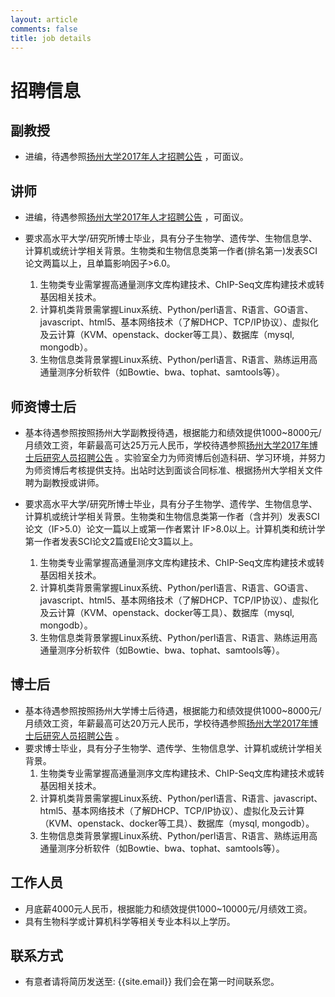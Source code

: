 ```yaml
---
layout: article
comments: false
title: job details
---
```

# 招聘信息

## 副教授
* 进编，待遇参照[扬州大学2017年人才招聘公告](http://rsc.yzu.edu.cn/art/2017/3/16/art_37594_546570.html) ，可面议。

## 讲师
* 进编，待遇参照[扬州大学2017年人才招聘公告](http://rsc.yzu.edu.cn/art/2017/3/16/art_37594_546570.html) ，可面议。
* 要求高水平大学/研究所博士毕业，具有分子生物学、遗传学、生物信息学、计算机或统计学相关背景。生物类和生物信息类第一作者(排名第一)发表SCI论文两篇以上，且单篇影响因子>6.0。

    1. 生物类专业需掌握高通量测序文库构建技术、ChIP-Seq文库构建技术或转基因相关技术。
    2. 计算机类背景需掌握Linux系统、Python/perl语言、R语言、GO语言、javascript、html5、基本网络技术（了解DHCP、TCP/IP协议）、虚拟化及云计算（KVM、openstack、docker等工具）、数据库（mysql, mongodb）。
    3. 生物信息类背景掌握Linux系统、Python/perl语言、R语言、熟练运用高通量测序分析软件（如Bowtie、bwa、tophat、samtools等）。

## 师资博士后
* 基本待遇参照按照扬州大学副教授待遇，根据能力和绩效提供1000~8000元/月绩效工资，年薪最高可达25万元人民币，学校待遇参照[扬州大学2017年博士后研究人员招聘公告](http://rsc.yzu.edu.cn/art/2017/3/16/art_37594_546571.html) 。实验室全力为师资博后创造科研、学习环境，并努力为师资博后考核提供支持。出站时达到面谈合同标准、根据扬州大学相关文件聘为副教授或讲师。
* 要求高水平大学/研究所博士毕业，具有分子生物学、遗传学、生物信息学、计算机或统计学相关背景。生物类和生物信息类第一作者（含并列）发表SCI论文（IF>5.0）论文一篇以上或第一作者累计 IF>8.0以上。计算机类和统计学第一作者发表SCI论文2篇或EI论文3篇以上。
    
    1. 生物类专业需掌握高通量测序文库构建技术、ChIP-Seq文库构建技术或转基因相关技术。
    2. 计算机类背景需掌握Linux系统、Python/perl语言、R语言、GO语言、javascript、html5、基本网络技术（了解DHCP、TCP/IP协议）、虚拟化及云计算（KVM、openstack、docker等工具）、数据库（mysql, mongodb）。
    3. 生物信息类背景掌握Linux系统、Python/perl语言、R语言、熟练运用高通量测序分析软件（如Bowtie、bwa、tophat、samtools等）。

## 博士后
* 基本待遇参照按照扬州大学博士后待遇，根据能力和绩效提供1000~8000元/月绩效工资，年薪最高可达20万元人民币，学校待遇参照[扬州大学2017年博士后研究人员招聘公告](http://rsc.yzu.edu.cn/art/2017/3/16/art_37594_546571.html) 。
* 要求博士毕业，具有分子生物学、遗传学、生物信息学、计算机或统计学相关背景。
    1. 生物类专业需掌握高通量测序文库构建技术、ChIP-Seq文库构建技术或转基因相关技术。
    2. 计算机类背景需掌握Linux系统、Python/perl语言、R语言、javascript、html5、基本网络技术（了解DHCP、TCP/IP协议）、虚拟化及云计算（KVM、openstack、docker等工具）、数据库（mysql, mongodb）。
    3. 生物信息类背景掌握Linux系统、Python/perl语言、R语言、熟练运用高通量测序分析软件（如Bowtie、bwa、tophat、samtools等）。

## 工作人员
* 月底薪4000元人民币，根据能力和绩效提供1000~10000元/月绩效工资。
* 具有生物科学或计算机科学等相关专业本科以上学历。

## 联系方式
* 有意者请将简历发送至: {{site.email}} 我们会在第一时间联系您。
